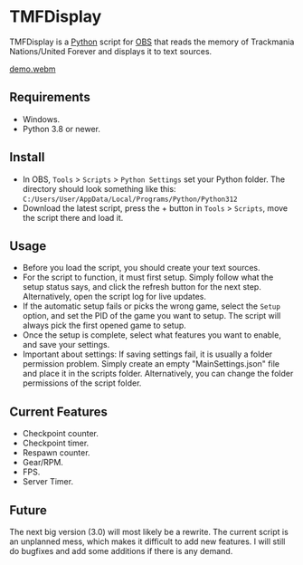 # TMFDisplay
TMFDisplay is a [Python](https://www.python.org/) script for [OBS](https://github.com/obsproject/obs-studio) that reads the memory of Trackmania Nations/United Forever and displays it to text sources.

[demo.webm](https://github.com/SuperKulPerson/TMFDisplay/assets/153872437/e95b7e3b-e1dc-43ab-a8c3-915ea6a45c0e)

## Requirements
- Windows.
- Python 3.8 or newer.

## Install
- In OBS, `Tools` > `Scripts` > `Python Settings` set your Python folder. The directory should look something like this: `C:/Users/User/AppData/Local/Programs/Python/Python312`
- Download the latest script, press the + button in `Tools` > `Scripts`, move the script there and load it.

## Usage
- Before you load the script, you should create your text sources.
- For the script to function, it must first setup. Simply follow what the setup status says, and click the refresh button for the next step. Alternatively, open the script log for live updates.
- If the automatic setup fails or picks the wrong game, select the `Setup` option, and set the PID of the game you want to setup. The script will always pick the first opened game to setup.
- Once the setup is complete, select what features you want to enable, and save your settings.
- Important about settings: If saving settings fail, it is usually a folder permission problem. Simply create an empty "MainSettings.json" file and place it in the scripts folder. Alternatively, you can change the folder permissions of the script folder.

## Current Features
- Checkpoint counter.
- Checkpoint timer.
- Respawn counter.
- Gear/RPM.
- FPS.
- Server Timer.

## Future
The next big version (3.0) will most likely be a rewrite. The current script is an unplanned mess, which makes it difficult to add new features. I will still do bugfixes and add some additions if there is any demand.
